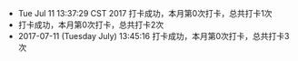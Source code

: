 - Tue Jul 11 13:37:29 CST 2017 打卡成功，本月第0次打卡，总共打卡1次
- 打卡成功，本月第0次打卡，总共打卡2次
- 2017-07-11 (Tuesday July) 13:45:16 打卡成功，本月第0次打卡，总共打卡3次
